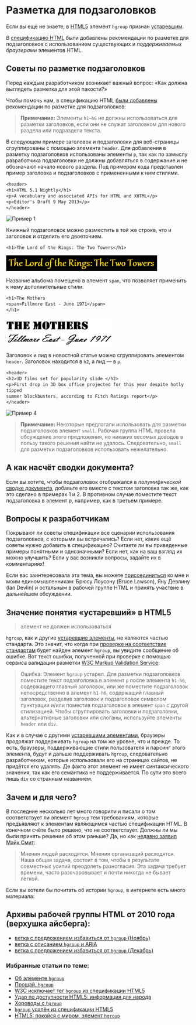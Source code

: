 # Разметка для подзаголовков

Если вы ещё не знаете, в [HTML5][2] элемент `hgroup` признан [устаревшим][1].

В [спецификацию HTML][3] были добавлены рекомендации по разметке для
подзаголовков с использованием существующих и *поддерживаемых браузерами*
элементов HTML.

## Советы по разметке подзаголовков

Перед каждым разработчиком возникает важный вопрос: «Как должна выглядеть
разметка для этой пакости?»

Чтобы помочь нам, в спецификацию HTML [были добавлены][4] рекомендации
по разметке для подзаголовков:

> **Примечание:** Элементы `h1–h6` не должны использоваться для разметки заголовков,
если они не служат заголовком для нового раздела или подраздела текста.

В следующем примере заголовок и подзаголовки для веб-страницы сгруппированы с
помощью элемента `header`. Для добавления в разметку подзаголовков использованы
элементы `p`, так как по замыслу разработчика подзаголовки не должны добавляться
в содержание и не обозначают начало нового раздела. Под примером кода представлен
пример заголовка и подзаголовков c примененными к ним стилями.

    <header>
    <h1>HTML 5.1 Nightly</h1>
    <p>A vocabulary and associated APIs for HTML and XHTML</p>
    <p>Editor's Draft 9 May 2013</p>
    </header>

![Пример 1][Заголовок «HTML 5.1 Nightly», шрифт без засечек голубого цвета. Подзаголовок №1: «A vocabulary and associated APIs for HTML and XHTML» в новой строке, тот же стиль с меньшим кеглем. Подзаголовок №2: «Editor's Draft 9 May 2013» в новой строке, тот же стиль и кегль что и у заголовка №1]

Книжный подзаголовок можно разместить в той же строке, что и заголовок и
отделить его двоеточием.

    <h1>The Lord of the Rings: The Two Towers</h1>

![Пример 2][Заголовок и подзаголовок:«The Lord of the Rings: The Two Towers», шрифт с засечками в готическом стиле золотистого цвета на чёрном фоне]

Название альбома помещено в элемент `span`, что позволяет применить к нему
дополнительные стили.

    <h1>The Mothers
    <span>Fillmore East - June 1971</span>
    </h1>

![Пример 3][Строка №1: «The Mothers», жирный трафаретный шрифт. Строка №2: «Fillmore East - June 1971», плавный рукописный шрифт]

Заголовок и лид в новостной статье можно сгруппировать элементом `header`.
Заголовок находится в `h2`, а лид — в `p`.

    <header>
    <h2>3D films set for popularity slide </h2>
    <p>First drop in 3D box office projected for this year despite hotly tipped
    summer blockbusters, according to Fitch Ratings report</p>
    </header>

![Пример 4][Заголовок: «3D films set for popularity slide», большой жирный темно-синий шрифт с засечками. Абзац: «First drop in 3D box office projected for this year despite hotly tipped summer blockbusters, according to Fitch Ratings report», тёмно-серый шрифт без засечек меньшего размера.]

> **Примечание:** Некоторые предлагали использовать для разметки подзаголовков
элемент `small`. Рабочая группа HTML провела обсуждение этого предложения, 
но никаких весомых доводов в пользу такого решения найти не удалось.
Следовательно, `small` для разметки подзаголовков использовать нежелательно.

## А как насчёт сводки документа?

Если вы хотите, чтобы подзаголовок отображался в *полумифической* [сводке
документа][8], добавьте его вместе с текстом заголовка так же, как это сделано
в примерах 1 и 2. В противном случае поместите текст подзаголовка в элемент p, 
например, как в третьем примере.

## Вопросы к разработчикам

Покрывают ли советы спецификации все сценарии использования подзаголовков, с
которыми вы встречались? Если нет, какие ещё советы нужно добавить в
спецификацию? Считаете ли вы приведенные примеры понятными и однозначными? Если
нет, как на ваш взгляд их можно улучшить? Если у вас возникли вопросы,
задайте их в комментариях!

Если вас заинтересовала эта тема, вы можете [присоединиться][9] ко мне и моим
единомышленникам: Брюсу Лоусону (Bruce Lawson), Яну Девлину (Ian Devlin) и
остальным в рабочей группе HTML и принять участвие в дальнейшем обсуждении.

## Значение понятия «устаревший» в HTML5

> элемент не должен использоваться

`hgroup`, как и другие [устаревшие элементы][10], не являются частью стандарта.
Это значит, что когда при [проверке на соответствие стандартам][11] будет найден
элемент `hgroup`, вы увидите сообщение об ошибке. Вот текст ошибки, полученной
при проверке с помощью сервиса валидации разметки [W3C Markup Validation Service][12]:

> Ошибка: Элемент `hgroup` устарел. Для разметки подзаголовков поместите текст
подзаголовка в элемент `p` после элемента `h1-h6`, содержащего главный заголовок,
или же поместите подзаголовок непосредственно в элемент `h1-h6`, содержащий
главный заголовок, разделив заголовок и подзаголовок символом пунктуации и/или
поместив подзаголовок в элемент `span` с другой стилизацией. Чтобы сгруппировать
заголовки и подзаголовки, альтернативные заголовки или слоганы, используйте
элементы `header` или `div`.

Как и в случае с другими [устаревшими элементами][13], браузеры продолжат
поддерживать `hgroup` на том же уровне, что и прежде. То есть, браузеры,
поддерживающие стили пользователя и парсинг этого элемента, будут и дальше
поддерживать `hgroup`, следовательно разработчикам, которые использовали его на
страницах сайтов, не придётся его удалять. Де факто этот элемент не имеет
синтаксического значения, так как его семантика не поддерживается. По сути это
всего лишь `div` со странным названием.

## Зачем и для чего?

В последние несколько лет много говорили и писали о том соответствует ли элемент
`hgroup` тем требованиям, которые предъявляют к элементам являющимся частью
спецификации HTML. В конечном счёте было решено, что не соответствует. Должны
ли мы были принять решение об этом раньше? Да, но как [недавно заявил][15]
[Майк Смит][14]:

> Мнения людей расходятся. Мнения организаций расходятся. Наша общая задача,
состоит в том, чтобы в результате совместных усилий преодолеть разногласия.
Эта задача требует времени, часто разочаровывает и почти никогда не бывает
лёгкой.

Если вы хотели бы почитать об истории `hgroup`, в интернете есть много материала:

## Архивы рабочей группы HTML от 2010 года (верхушка айсберга):

* [ветка с предложением избавиться от `hgroup` (Ноябрь)][17]
* [ветка с описанием `hgroup` и ARIA][18]
* [ветка с предложением избавиться от `hgroup` (Декабрь)][19]

### Избранные статьи по теме:

* [Об элементе `hgroup`][20]
* [Прощай, `hgroup`][21]
* [W3C исключает тег `hgroup` из спецификации HTML5][22]
* [Удар по доступности HTML5: информация для народа][23]
* [Хороводы с `hgroup`][24]
* [`hgroup` удалён из спецификации HTML5][25]
* [HTML5: покойся с миром, элемент `hgroup`][26]

[1]: #what-being-obsolete-in-html5-means
[2]: http://www.w3.org/html/wg/drafts/html/master/Overview.html
[3]: http://www.w3.org/html/wg/drafts/html/master/common-idioms.html#sub-head
[4]: http://www.w3.org/html/wg/drafts/html/master/common-idioms.html#sub-head
[5]: https://github.com/twitter/bootstrap/issues/7482
[6]: http://lists.w3.org/Archives/Public/public-html/2013Apr/thread.html#msg2
[7]: http://www.w3.org/html/wg/
[8]: http://www.w3.org/html/wg/drafts/html/master/sections.html#outlines
[9]: http://www.w3.org/html/wg/#join
[10]: http://www.w3.org/html/wg/drafts/html/CR/obsolete.html#non-conforming-features
[11]: http://validator.w3.org/nu/
[12]: http://validator.w3.org/
[13]: http://www.w3.org/html/wg/drafts/html/master/obsolete.html#non-conforming-features
[14]: http://people.w3.org/mike//
[15]: http://www.w3.org/QA/2013/04/getting_agreements_is_hard_som.html
[16]: http://lists.w3.org/Archives/Public/public-html/
[17]: http://lists.w3.org/Archives/Public/public-html/2010Nov/thread.html#msg396
[18]: http://lists.w3.org/Archives/Public/public-html/2010Nov/thread.html#msg325
[19]: http://lists.w3.org/Archives/Public/public-html/2010Dec/thread.html#msg0
[20]: http://www.brucelawson.co.uk/2010/on-the-hgroup-element/
[21]: http://www.brucelawson.co.uk/2013/farewell-hgroup/
[22]: http://www.webmonkey.com/2013/04/w3c-drops-hgroup-tag-from-html5-spec/
[23]: http://blog.paciellogroup.com/2012/04/html5-accessibility-chops-data-for-the-masses/
[24]: http://html5doctor.com/the-hgroup-hokey-cokey/
[25]: http://www.iandevlin.com/blog/2013/04/html5/hgroup-removed-from-the-html5-specification
[26]: http://www.sitepoint.com/html5-hgroup-element-dropped/

[Заголовок «HTML 5.1 Nightly», шрифт без засечек голубого цвета. Подзаголовок №1: «A vocabulary and associated APIs for HTML and XHTML» в новой строке, тот же стиль с меньшим кеглем. Подзаголовок №2: «Editor's Draft 9 May 2013» в новой строке, тот же стиль и кегль что и у заголовка №1]: img/htmlheading.png
[Заголовок и подзаголовок:«The Lord of the Rings: The Two Towers», шрифт с засечками в готическом стиле золотистого цвета на чёрном фоне]: img/lotr.PNG
[Строка №1: «The Mothers», жирный трафаретный шрифт. Строка №2: «Fillmore East - June 1971», плавный рукописный шрифт]: img/heading.PNG
[Заголовок: «3D films set for popularity slide», большой жирный темно-синий шрифт с засечками. Абзац: «First drop in 3D box office projected for this year despite hotly tipped summer blockbusters, according to Fitch Ratings report», тёмно-серый шрифт без засечек меньшего размера.]: img/title-tagline.PNG
